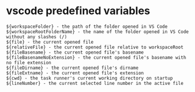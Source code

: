 # vscode predefined variables


	${workspaceFolder} - the path of the folder opened in VS Code
	${workspaceRootFolderName} - the name of the folder opened in VS Code without any slashes (/)
	${file} - the current opened file
	${relativeFile} - the current opened file relative to workspaceRoot
	${fileBasename} - the current opened file's basename
	${fileBasenameNoExtension} - the current opened file's basename with no file extension
	${fileDirname} - the current opened file's dirname
	${fileExtname} - the current opened file's extension
	${cwd} - the task runner's current working directory on startup
	${lineNumber} - the current selected line number in the active file
